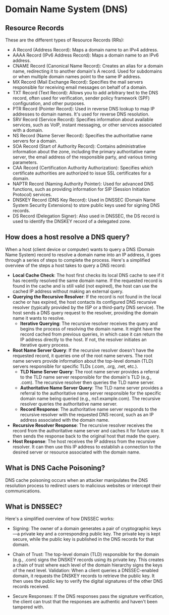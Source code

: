# Domain Name System (DNS)


## Resource Records
These are the different types of Resource Records (RRs):

- A Record (Address Record):
Maps a domain name to an IPv4 address.
- AAAA Record (IPv6 Address Record):
Maps a domain name to an IPv6 address.
- CNAME Record (Canonical Name Record):
Creates an alias for a domain name, redirecting it to another domain's A record. Used for subdomains or when multiple domain names point to the same IP address.
- MX Record (Mail Exchange Record):
Specifies the mail servers responsible for receiving email messages on behalf of a domain.
- TXT Record (Text Record):
Allows you to add arbitrary text to the DNS record, often used for verification, sender policy framework (SPF) configuration, and other purposes.
- PTR Record (Pointer Record):
Used in reverse DNS lookup to map IP addresses to domain names. It's used for reverse DNS resolution.
- SRV Record (Service Record):
Specifies information about available services, such as VoIP, instant messaging, or other services associated with a domain.
- NS Record (Name Server Record):
Specifies the authoritative name servers for a domain.
- SOA Record (Start of Authority Record):
Contains administrative information about the zone, including the primary authoritative name server, the email address of the responsible party, and various timing parameters.
- CAA Record (Certification Authority Authorization):
Specifies which certificate authorities are authorized to issue SSL certificates for a domain.
- NAPTR Record (Naming Authority Pointer):
Used for advanced DNS functions, such as providing information for SIP (Session Initiation Protocol) services.
- DNSKEY Record (DNS Key Record):
Used in DNSSEC (Domain Name System Security Extensions) to store public keys used for signing DNS records.
- DS Record (Delegation Signer):
Also used in DNSSEC, the DS record is used to identify the DNSKEY record of a delegated zone.

## How does a host resolve a DNS query?
When a host (client device or computer) wants to query a DNS (Domain Name System) record to resolve a domain name into an IP address, it goes through a series of steps to complete the process. Here's a simplified overview of the steps a host takes to query a DNS record:

- **Local Cache Check**:
The host first checks its local DNS cache to see if it has recently resolved the same domain name. If the requested record is found in the cache and is still valid (not expired), the host can use the cached IP address without making an external query.
- **Querying the Recursive Resolver**:
If the record is not found in the local cache or has expired, the host contacts its configured DNS recursive resolver (typically provided by the ISP or a third-party DNS service). The host sends a DNS query request to the resolver, providing the domain name it wants to resolve.
  - **Iterative Querying**:
The recursive resolver receives the query and begins the process of resolving the domain name. It might have the record cached from previous queries, in which case it can return the IP address directly to the host. If not, the resolver initiates an iterative query process.
- **Root Name Server Query**:
If the recursive resolver doesn't have the requested record, it queries one of the root name servers. The root name servers provide information about the top-level domain (TLD) servers responsible for specific TLDs (.com, .org, .net, etc.).
  - **TLD Name Server Query**:
The root name server provides a referral to the TLD name server responsible for the domain's TLD (e.g., .com). The recursive resolver then queries the TLD name server.
  - **Authoritative Name Server Query**:
The TLD name server provides a referral to the authoritative name server responsible for the specific domain name being queried (e.g., ns1.example.com). The recursive resolver queries the authoritative name server.
  - **Record Response**:
The authoritative name server responds to the recursive resolver with the requested DNS record, such as an IP address associated with the domain name.
- **Recursive Resolver Response**:
The recursive resolver receives the record from the authoritative name server and caches it for future use. It then sends the response back to the original host that made the query.
- **Host Response**:
The host receives the IP address from the recursive resolver. It can then use this IP address to establish a connection to the desired server or resource associated with the domain name.

## What is DNS Cache Poisoning?
DNS cache poisoning occurs when an attacker manipulates the DNS resolution process to redirect users to malicious websites or intercept their communications.

## What is DNSSEC?
Here's a simplified overview of how DNSSEC works:
- Signing: The owner of a domain generates a pair of cryptographic keys—a private key and a corresponding public key. The private key is kept secure, while the public key is published in the DNS records for that domain.

- Chain of Trust: The top-level domain (TLD) responsible for the domain (e.g., .com) signs the DNSKEY records using its private key. This creates a chain of trust where each level of the domain hierarchy signs the keys of the next level.
Validation: When a client queries a DNSSEC-enabled domain, it requests the DNSKEY records to retrieve the public key. It then uses the public key to verify the digital signatures of the other DNS records received.


- Secure Responses: If the DNS responses pass the signature verification, the client can trust that the responses are authentic and haven't been tampered with.
